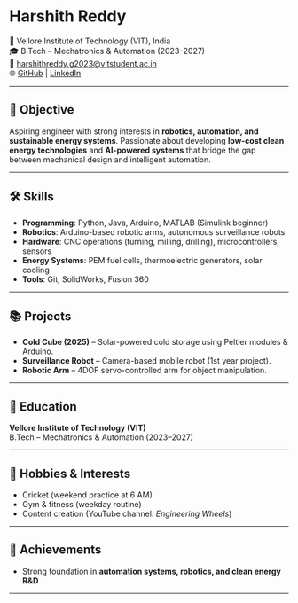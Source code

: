 # Harshith Reddy

📍 Vellore Institute of Technology (VIT), India  
🎓 B.Tech – Mechatronics & Automation (2023–2027)  
📧 harshithreddy.g2023@vitstudent.ac.in  
🌐 [GitHub](https://github.com/harshith897) | [LinkedIn](https://www.linkedin.com/in/harshith-reddy-0996552b3/)

---

## 🎯 Objective
Aspiring engineer with strong interests in **robotics, automation, and sustainable energy systems**. Passionate about developing **low-cost clean energy technologies** and **AI-powered systems** that bridge the gap between mechanical design and intelligent automation.

---

## 🛠 Skills
- **Programming**: Python, Java, Arduino, MATLAB (Simulink beginner)  
- **Robotics**: Arduino-based robotic arms, autonomous surveillance robots  
- **Hardware**: CNC operations (turning, milling, drilling), microcontrollers, sensors  
- **Energy Systems**: PEM fuel cells, thermoelectric generators, solar cooling  
- **Tools**: Git, SolidWorks, Fusion 360  

---

## 📚 Projects
- **Cold Cube (2025)** – Solar-powered cold storage using Peltier modules & Arduino.  
- **Surveillance Robot** – Camera-based mobile robot (1st year project).  
- **Robotic Arm** – 4DOF servo-controlled arm for object manipulation.  


---

## 📖 Education
**Vellore Institute of Technology (VIT)**  
B.Tech – Mechatronics & Automation (2023–2027)  

---

## 🏏 Hobbies & Interests
- Cricket (weekend practice at 6 AM)  
- Gym & fitness (weekday routine)  
- Content creation (YouTube channel: *Engineering Wheels*)  

---

## 📌 Achievements 
- Strong foundation in **automation systems, robotics, and clean energy R&D**  

---
